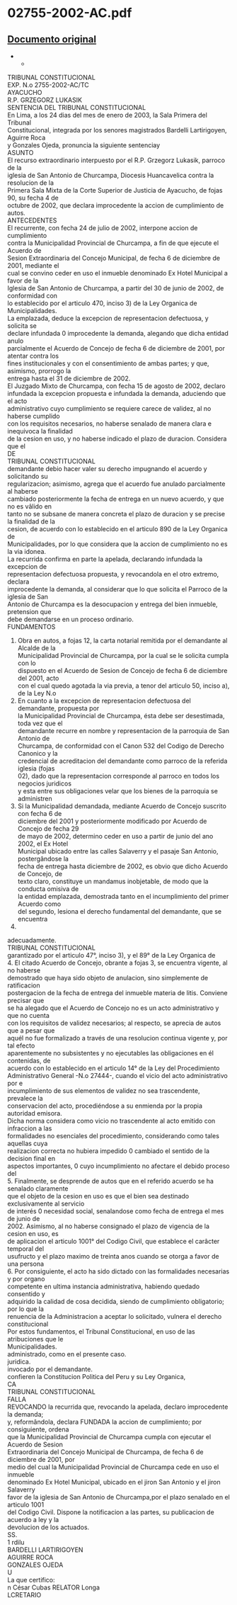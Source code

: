 
02755-2002-AC.pdf
=================
  
[Documento original](https://tc.gob.pe/jurisprudencia/2003/02755-2002-AC.pdf)  
---  
- -  
TRIBUNAL CONSTITUCIONAL  
EXP. N.o 2755-2002-AC/TC  
AYACUCHO  
R.P. GRZEGORZ LUKASIK  
SENTENCIA DEL TRIBUNAL CONSTITUCIONAL  
En Lima, a los 24 dias del mes de enero de 2003, la Sala Primera del Tribunal  
Constitucional, integrada por los senores magistrados Bardelli Lartirigoyen, Aguirre Roca  
y Gonzales Ojeda, pronuncia la siguiente sentenciay  
ASUNTO  
El recurso extraordinario interpuesto por el R.P. Grzegorz Lukasik, parroco de la  
iglesia de San Antonio de Churcampa, Diocesis Huancavelica contra la resolucion de la  
Primera Sala Mixta de la Corte Superior de Justicia de Ayacucho, de fojas 90, su fecha 4 de  
octubre de 2002, que declara improcedente la accion de cumplimiento de autos.  
ANTECEDENTES  
El recurrente, con fecha 24 de julio de 2002, interpone accion de cumplimiento  
contra la Municipalidad Provincial de Churcampa, a fin de que ejecute el Acuerdo de  
Sesion Extraordinaria del Concejo Municipal, de fecha 6 de diciembre de 2001, mediante el  
cual se convino ceder en uso el inmueble denominado Ex Hotel Municipal a favor de la  
Iglesia de San Antonio de Churcampa, a partir del 30 de junio de 2002, de conformidad con  
lo establecido por el articulo 470, inciso 3) de la Ley Organica de Municipalidades.  
La emplazada, deduce la excepcion de representacion defectuosa, y solicita se  
declare infundada 0 improcedente la demanda, alegando que dicha entidad anulo  
parcialmente el Acuerdo de Concejo de fecha 6 de diciembre de 2001, por atentar contra los  
fines institucionales y con el consentimiento de ambas partes; y que, asimismo, prorrogo la  
entrega hasta el 31 de diciembre de 2002.  
El Juzgado Mixto de Churcampa, con fecha 15 de agosto de 2002, declaro  
infundada la excepcion propuesta e infundada la demanda, aduciendo que el acto  
administrativo cuyo cumplimiento se requiere carece de validez, al no haberse cumplido  
con los requisitos necesarios, no haberse senalado de manera clara e inequivoca la finalidad  
de la cesion en uso, y no haberse indicado el plazo de duracion. Considera que el  
DE  
TRIBUNAL CONSTITUCIONAL  
demandante debio hacer valer su derecho impugnando el acuerdo y solicitando su  
regularizacion; asimismo, agrega que el acuerdo fue anulado parcialmente al haberse  
cambiado posteriormente la fecha de entrega en un nuevo acuerdo, y que no es vâlido en  
tanto no se subsane de manera concreta el plazo de duracion y se precise la finalidad de la  
cesion, de acuerdo con lo establecido en el articulo 890 de la Ley Organica de  
Municipalidades, por lo que considera que la accion de cumplimiento no es la via idonea.  
La recurrida confirma en parte la apelada, declarando infundada la excepcion de  
representacion defectuosa propuesta, y revocandola en el otro extremo, declara  
improcedente la demanda, al considerar que lo que solicita el Parroco de la iglesia de San  
Antonio de Churcampa es la desocupacion y entrega del bien inmueble, pretension que  
debe demandarse en un proceso ordinario.  
FUNDAMENTOS  
1. Obra en autos, a fojas 12, la carta notarial remitida por el demandante al Alcalde de la  
Municipalidad Provincial de Churcampa, por la cual se le solicita cumpla con lo  
dispuesto en el Acuerdo de Sesion de Concejo de fecha 6 de diciembre del 2001, acto  
con el cual quedo agotada la via previa, a tenor del articulo 50, inciso a), de la Ley N.o  
2. En cuanto a la excepcion de representacion defectuosa del demandante, propuesta por  
la Municipalidad Provincial de Churcampa, ésta debe ser desestimada, toda vez que el  
demandante recurre en nombre y representacion de la parroquia de San Antonio de  
Churcampa, de conformidad con el Canon 532 del Codigo de Derecho Canonico y la  
credencial de acreditacion del demandante como parroco de la referida iglesia (fojas  
02), dado que la representacion corresponde al parroco en todos los negocios juridicos  
y esta entre sus obligaciones velar que los bienes de la parroquia se administren  
3. Si la Municipalidad demandada, mediante Acuerdo de Concejo suscrito con fecha 6 de  
diciembre del 2001 y posteriormente modificado por Acuerdo de Concejo de fecha 29  
de mayo de 2002, determino ceder en uso a partir de junio del ano 2002, el Ex Hotel  
Municipal ubicado entre las calles Salaverry y el pasaje San Antonio, postergândose la  
fecha de entrega hasta diciembre de 2002, es obvio que dicho Acuerdo de Concejo, de  
texto claro, constituye un mandamus inobjetable, de modo que la conducta omisiva de  
la entidad emplazada, demostrada tanto en el incumplimiento del primer Acuerdo como  
del segundo, lesiona el derecho fundamental del demandante, que se encuentra  
26301.  
adecuadamente.  
TRIBUNAL CONSTITUCIONAL  
garantizado por el articulo 47°, inciso 3), y el 89° de la Ley Organica de  
4. El citado Acuerdo de Concejo, obrante a fojas 3, se encuentra vigente, al no haberse  
demostrado que haya sido objeto de anulacion, sino simplemente de ratificacion  
postergacion de la fecha de entrega del inmueble materia de litis. Conviene precisar que  
se ha alegado que el Acuerdo de Concejo no es un acto administrativo y que no cuenta  
con los requisitos de validez necesarios; al respecto, se aprecia de autos que a pesar que  
aquél no fue formalizado a través de una resolucion continua vigente y, por tal efecto  
aparentemente no subsistentes y no ejecutables las obligaciones en él contenidas, de  
acuerdo con lo establecido en el articulo 14° de la Ley del Procedimiento  
Administrativo General -N.o 27444-, cuando el vicio del acto administrativo por e  
incumplimiento de sus elementos de validez no sea trascendente, prevalece la  
conservacion del acto, procediéndose a su enmienda por la propia autoridad emisora.  
Dicha norma considera como vicio no trascendente al acto emitido con infraccion a las  
formalidades no esenciales del procedimiento, considerando como tales aquellas cuya  
realizacion correcta no hubiera impedido 0 cambiado el sentido de la decision final en  
aspectos importantes, 0 cuyo incumplimiento no afectare el debido proceso del  
5. Finalmente, se desprende de autos que en el referido acuerdo se ha senalado claramente  
que el objeto de la cesion en uso es que el bien sea destinado exclusivamente al servicio  
de interés 0 necesidad social, senalandose como fecha de entrega el mes de junio de  
2002. Asimismo, al no haberse consignado el plazo de vigencia de la cesion en uso, es  
de aplicacion el articulo 1001° del Codigo Civil, que establece el carâcter temporal del  
usufructo y el plazo maximo de treinta anos cuando se otorga a favor de una persona  
6. Por consiguiente, el acto ha sido dictado con las formalidades necesarias y por organo  
competente en ultima instancia administrativa, habiendo quedado consentido y  
adquirido la calidad de cosa decidida, siendo de cumplimiento obligatorio; por lo que la  
renuencia de la Administracion a aceptar lo solicitado, vulnera el derecho constitucional  
Por estos fundamentos, el Tribunal Constitucional, en uso de las atribuciones que le  
Municipalidades.  
administrado, como en el presente caso.  
juridica.  
invocado por el demandante.  
confieren la Constitucion Politica del Peru y su Ley Organica,  
CA  
TRIBUNAL CONSTITUCIONAL  
FALLA  
REVOCANDO la recurrida que, revocando la apelada, declaro improcedente la demanda;  
y, reformândola, declara FUNDADA la accion de cumplimiento; por consiguiente, ordena  
que la Municipalidad Provincial de Churcampa cumpla con ejecutar el Acuerdo de Sesion  
Extraordinaria del Concejo Municipal de Churcampa, de fecha 6 de diciembre de 2001, por  
medio del cual la Municipalidad Provincial de Churcampa cede en uso el inmueble  
denominado Ex Hotel Municipal, ubicado en el jiron San Antonio y el jiron Salaverry  
favor de la iglesia de San Antonio de Churcampa,por el plazo senalado en el articulo 1001  
del Codigo Civil. Dispone la notificacion a las partes, su publicacion de acuerdo a ley y la  
devolucion de los actuados.  
SS.  
1  rdilu  
BARDELLI LARTIRIGOYEN  
AGUIRRE ROCA  
GONZALES OJEDA  
U  
La que certifico:  
n César Cubas RELATOR Longa  
LCRETARIO